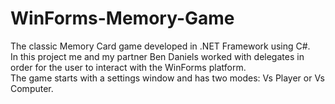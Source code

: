 # WinForms-Memory-Game

The classic Memory Card game developed in .NET Framework using C#.  
In this project me and my partner Ben Daniels worked with delegates in order for the user to interact with the WinForms platform.  
The game starts with a settings window and has two modes: Vs Player or Vs Computer.  

